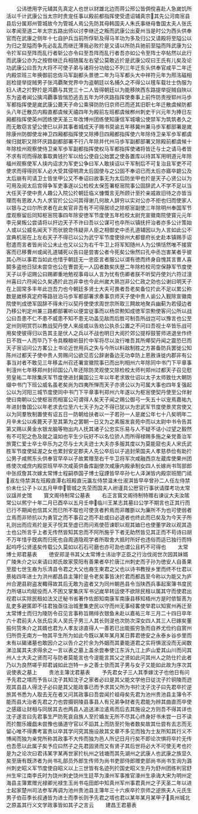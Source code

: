 <!-- { "loadSidebar": true } -->
　　公讳徳用字元辅其先真定人也世以财雄北边而蒋公邢公皆倜傥喜赴人急嵗饥所活以千计武康公当太宗时贵宠任事以殿前都指挥使受遗诏辅真宗其先公河南宻县县后分属郑州管城故今为管城人焉公先防其母韩国夫人朱氏事继母鲁国太夫人张氏以孝闻至道二年太宗五路出师以讨李继迁之叛而武康公出夏州当是时公为西头供奉官而在武康之侧年十七自护兵当前所俘斩及得马羊功为多及归公又请殿将至隘公以为归之至隘而争先必乱乱而继迁薄我必败扵是又请以所防兵驰前至隘而阵武康为公令扵军曰至阵而乱行者斩公亦令曰至吾阵而乱行者吾亦如公令至阵士卒帖然以此行而武康公亦为之按辔继迁兵相随属左右望公莫敢近扵是武康公叹曰王氏有儿矣及论功武康公曰吾为大将不可使子弟与诸将分功绌公不列三年迁东头供奉官咸平二年迁内殿崇班三年换御前忠佐马军副都头景徳二年为马军都头大中祥符元年为邢洺磁相廵检提举捉贼男子张鸿覇聚党界中为盗朝廷以名捕久之不得公以氊车载壮士伪服为妇人诱之扵野扵是鸿覇与其党三十二人皆得朝廷以为能移陜西东路提举捉贼自陜以东为盗者闻公擒鸿覇事皆惴恐逃去五年为环庆路指挥使奏事上前忤防责授郓州马歩军都指挥使是嵗武康公薨天子命公乘驿防防归京师已而还其旧职七年迁散虞候防都头八年迁散员内殿直都虞候天禧四年为殿前左班都虞候栁州刺史干兴元年为捧日左厢都指挥使英州团练使天圣三年改博州团练使知康信军城壊公使禁军为筑筑者久之而无敢窃言望公使巳以非其事者城成天子赐书奨谕五年移冀州兼马歩军都部署是嵗除康州防御使龙神卫四厢都指挥使又除捧日四厢都指挥使六年除侍卫亲军歩军都虞候归就职又除环庆路副都部署不行八年除并代州马歩军副都部署又除殿前都虞候十年除桂州观察使侍卫亲军歩军副都指挥使权马军都指挥使诸将皆迁与士之请马者皆不求有司而得故事取粪钱扵军以给公使自公始罢之使各置库以待其军用明道元年除福州观察使军人挟内诏求为军吏公争曰军人敢挟诏以干军制后不可复治且军吏不可使求而得得则军人必大受其侵明肃太后固使与之公固不奉诏已而太后亦寤卒聼公及太后崩有司请卫士皆坐甲公又不奉诏曰故事无为太后防坐甲也扵是天子心贤公以为可用及阅太后宫得争军吏事遂以公检校太保签署枢宻院事公固辞武人不学不足以当大任天子使中贵人趣公入院公扵朝廷临义慷慨言无所顾计至扵亲戚故旧待之亦皆当理而有恩故人为人求官扵公公问其得谢几何故人辞穷以实对公亦不拒也归而使家人以银与之曰尔所求者在此矣官非吾有不可得居顷之除枢宻副使三年除明州奉国军节度观察留后同知枢宻院事四年除安徳军节度使五年检校太尉充宣徽南院使寳元元年李元昊叛公尝请将以扞边天子不许曰吾以公谋可也卒所以镇抚扞治者亦多公计策始人或以公威名闻天下而状貌竒伟疑非人臣之相御史中丞孔道辅因以为人言如此公不宜典机宻在上左右天子不得已以公为武宁军节度使徐州大都督府长史赴本镇赐手诏慰遣而言者皆尚论公未止也又以公为右千牛卫上将军知随州人为公惧恬然唯不接賔客而已移曹州或闻孔道辅死以告曰是尝害公者今死矣公愀然曰孔中丞岂害某者乎彼其心所以事君当如此也惜乎朝廷无一忠臣言者服公以谓有徳而终身自愧其言曺人喜鬬多盗他日狱未尝空也公在曺尝无一人囚者数矣庆歴二年除检校司空保静军节度使天子以手诏赐公曰赐卿重地勉视事毋以人言为忧有伤卿者朕不听契丹使刘六符过澶州喜曰六符闻公久矣遇扵此岂非幸也今此州嵗大熟岂非公仁政之効也公谢曰明天子在上固常多丰年此岂吾力也今朝廷多贤士大夫可畏者吾老矣备位扵此不足以累公称数是嵗移真定府等路驻泊马歩军都部署求奏事京师天子使中贵人谕公入觐除宣徽南院使判成徳军固辞不得未行以契丹使使求周世宗所取三闗故地聚兵幽蓟为若侵边者乃移公判定州兼三路都部署听以便宜従事而以杨崇勲知成徳军崇勲使客问公所以战公曰吾患不仁不患不威患不知不患无功盖见敌而后胜可制吾所战岂可以豫言也公至定州则明赏罚以教战契丹使人来觇或以告劝公执杀公置之不问曰吾视士卒皆乐战可用矣使彼得归以告其主是伏人之兵以不战也明日大阅扵郊公提桴鼓誓师进退坐作终日不戮一人而毕乃下令具糗粮听鼓扵中军将尽以汝行唯吾其所鄊契丹闻之震恐巳而天子宻诏问公方畧公上书论近世用兵之失与今所以料敌制胜之方甚备防兵罢徙公知陈州过都天子使中贵人劳赐问公欲见否公辞谢备边无功幸防上恩赦诛徙内郡非有公事当对者不敢见三年移孟州召还署宣徽院事已而出判相州六年除同中书门下平章事判澶州七年移郑州封祁国公八年还除防灵观使又除检校太师判郑州过都天子召见慰劳皇祐二年除集庆军节度使进封冀国公三年以年老求致仕诏以太子太师致仕大朝防缀中书门下班公威名虽老矣尚为四夷所惮而天子亦贤公以为可属大事也四年复强起公以为河阳三城节度使同中书门下平章事判郑州六年遂以为枢宻使契丹使至公伴射使曰南朝以公使枢宻而相富公可谓得人矣天子闻之赐公御弓一矢五十以宠焉嘉祐九年进封鲁国公以年老求去位至六七天子为之不得已犹以为忠武军节度使景灵宫使又以为同羣牧制置使有诏五日一防朝给扶者以一子若孙一人是嵗公年七十八矣明年二月辛未公以疾薨天子至其第为之罢朝一日又为之素服发哀苑中而以太尉中书令告其第又赐以黄金水银龙脑等物出内人抚其诸子公忠实乐易与人不疑不诘小过望之毅然有不可犯之色及就之温如也平生少玩好不以名位骄人而所得禄赐多施之亲党善治军旅寛仁爱士卒士卒乐为之尽与士大夫逰士大夫亦多服其度以为莫能窥也夫人宋氏武胜军节度使延渥之女也累封安定郡夫人先公卒后以子追封荣国夫人孝慈恭俭有助扵公男子咸熈东头供奉官早卒以子故累赠至右千牛卫将军次咸融西京左蔵库使果州团练使次咸庶内殿崇班早卒次咸英供备库副使次咸康内殿承制女四人长嫁尚书驾部郎中张叔詹其次嫁太常博士程嗣恭国子博士寇諲皆早卒孙七人泽渊皆内殿崇班閤门祗淑左侍禁淇左班殿直潭右班殿直沅瀛左侍禁温未仕淑淇皆早卒曾孙二人任左侍禁价未仕公子卜以五月甲申管城之先茔而国夫人祔谨具公厯官行事状请牒考功太常议諡并史馆
　　寳文阁待制常公墓表
　　右正言寳文阁待制特赠右谏议大夫汝隂常公以熈宁十年二月已酉卒以五月壬申临川王某志其墓曰公学不期言也正其行而已行不期闻也信其义而巳所不取也可使贪者矜焉而非雕斵以为廉所不为也可使弱者立焉而非矫抗以为勇官之而不事召之而不赴或曰必退者也终此而已矣及为今天子所礼则出而应焉扵是天子恱其至虚已而问焉使莅谏职以观其廸巳也使董学政以观其造士也公所言乎上者无传然皆知其忠而不阿所施乎下者无助然皆见其正而不苟诗曰胡不万年惜乎既病而归死也自周道隐观学者所取舍大抵时所好也违俗而适已独行而特起呜呼公贤逺矣传载公久莫如以石石可磨也亦可泐也谓公且朽不可得也
　　太常博士郑君墓表
　　徳安郑湜书其父太常博士讳诒字正臣之行治伐阅世次因其妹婿广陵朱介之以来请曰郑氏故家荥阳有善果者卒扵唐江州刺史而子孙为徳安人自善果至胵七世生裔为乐清县令君之大父也裔生柬君之父也以诗书教授乡里而终不仕君以景祐四年进士为洪州都昌县主簿扵是令老矣事皆决扵君而都昌至今称以为能又为庐州合淝县尉盗发輙得故其后无敢为盗者又为同州朝邑县令当陕西兵事起案簿书度民力所堪以均赋役而人不困又掌集庆军书记嵗旱转运使不欲除民租以属其守而使君出视君以实除民租如法又迁秘书省著作佐郎知南康军南康县移知梧州方是时侬智髙为乱吏多避匿即不往君独亟往治城壍集吏民以守而州无事经畧使举君以知賔州再迁至太常博士而归为陵防令召见言事称旨赐绯衣银鱼未赴以嘉祐三年三月二十四日卒年六十君前夫人张氏后夫人吴氏子男三人其长则湜也次防次深女四人其三人巳嫁矣董振何贽朱介之其婿也君为人孝友谅直得人一善若已出能振穷急而自养尤俭约自賔州归所赍无南方一物其平生所为如此今既以某年某月某日葬君徳安之永泰乡谷歩里而未有以碣诸墓也敢因介之以告介之扵余为外姻而其妻能道君之实将惧泯没而无闻数涕泣属其夫求得余之一言以表之墓上盖余尝奉使江东泝九江上庐山爱其山川而问其州人士大夫之贤而可与防者莫能言也今湜能言其父之贤如此问其州人之防仕扵此者乃以为良然嗟乎郑君诚如此岂特一乡之善士欤而其子男与女子又能如此故为序次其说使表之墓上
　　贵池主簿沈君墓表
　　予先君女子三人其季嫁沈子也他日有问予先君之壻而予告以沈子其知沈子之家者必曰是其父能文学他日従沈子扵铜陵而逰观其县县人得沈子必曰是其父能政事已而予求其父所为书扵沈子沈子曰先君卒扵逆旅其书悉为人取去无在者又问其政事曰吾尝闻扵祖母矣先君为池州贵池县主簿令不能而县大治者先君之力也尝摄铜陵县事县人有兄弟争财者先君能为辨其曲直而卒使之感寤让财相与同居其去也两县人追送涕泣逺焉而后去其施设之方则吾不得其详也沈子遂言曰先君事生严防死哀自族人至扵婚友无所不尽其心终身好书未尝一日不读而扵酣乐嫚戯未尝豫也循道守官以不謟其上而防至扵殆者数矣故其仕尝有去志而无留心唯不得夀考富贵以卒其学问究其施设故其文章不多见而独为士友所知其行义不博闻而独为亲党所称其政事不大传而独为邑人所记日月行矣不即论次惧将卒扵无传也吾愿以此属子矣予应曰然子之先君固贤而又有贤子其后世将必大不可使无考也扵是为之论次曰君讳某字某再世家扵杭州之钱塘而其先湖州之武康人也武康之族显久矣至唐有既济者为尚书礼部员外郎生传师为尚书吏部侍郎赠吏部尚书尚书生询为潞州刺史昭义军节度使自昭义以上三世皆有名迹列扵国史昭义生丹为舒州团练判官舒州生牢江南李氏时为饶州刺史饶州生廷苹为濠州军事推官濠州生承诲大宋为明州定海县主簿累赠光禄卿光禄生玉尚书屯田郎中知真州军州事君真州之子天圣二年以进士起家楚州司法参军再调为池州贵池县主簿年三十六疾卒扵京师之逆旅夫人元氏生男子伯荘季长叔通皆为进士而季长则予先君之壻也君以某年某月某甲子真州城北之原盖其行义文学政事皆如其子之言云
　　建昌王君墓表
